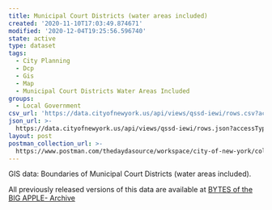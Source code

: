 ```yaml
---
title: Municipal Court Districts (water areas included)
created: '2020-11-10T17:03:49.874671'
modified: '2020-12-04T19:25:56.596740'
state: active
type: dataset
tags:
  - City Planning
  - Dcp
  - Gis
  - Map
  - Municipal Court Districts Water Areas Included
groups:
  - Local Government
csv_url: 'https://data.cityofnewyork.us/api/views/qssd-iewi/rows.csv?accessType=DOWNLOAD'
json_url: >-
  https://data.cityofnewyork.us/api/views/qssd-iewi/rows.json?accessType=DOWNLOAD
layout: post
postman_collection_url: >-
  https://www.postman.com/thedaydasource/workspace/city-of-new-york/collection/15909983-27d3abd2-fedf-4767-982e-fb7dbe443d34
---
```

GIS data: Boundaries of Municipal Court Districts (water areas included).

All previously released versions of this data are available at <a href="https://www1.nyc.gov/site/planning/data-maps/open-data/bytes-archive.page?sorts[year]=0">BYTES of the BIG APPLE- Archive</a>
